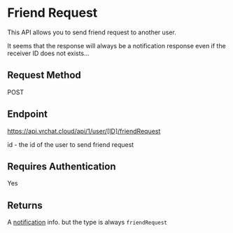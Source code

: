 # Friend Request

This API allows you to send friend request to another user.

It seems that the response will always be a notification response even if the receiver ID does not exists...

## Request Method 
POST

## Endpoint
https://api.vrchat.cloud/api/1/user/[ID]/friendRequest

id - the id of the user to send friend request

## Requires Authentication
Yes

## Returns

A [notification](NotificationAPI/SendNotification.md) info. but the type is always `friendRequest`